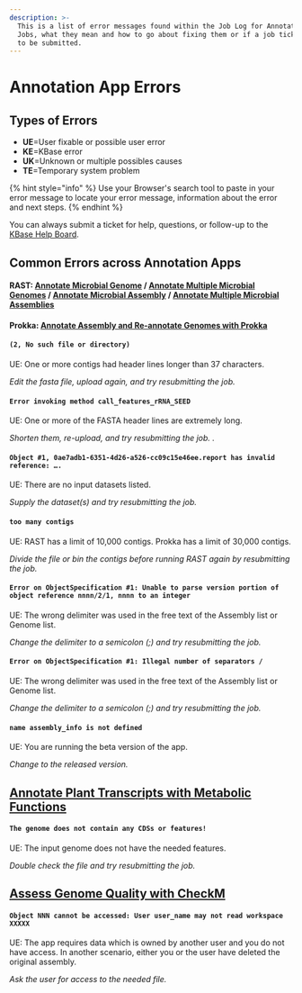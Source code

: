 ```yaml
---
description: >-
  This is a list of error messages found within the Job Log for Annotation App
  Jobs, what they mean and how to go about fixing them or if a job ticket needs
  to be submitted.
---
```


# Annotation App Errors

## **Types of Errors**

* **UE**=User fixable or possible user error
* **KE**=KBase error
* **UK**=Unknown or multiple possibles causes
* **TE**=Temporary system problem

{% hint style="info" %}
Use your Browser's search tool to paste in your error message to locate your error message, information about the error and next steps. 
{% endhint %}

You can always submit a ticket for help, questions, or follow-up to the [KBase Help Board](https://kbase-jira.atlassian.net/). 

## **Common Errors across Annotation Apps**

#### RAST: [Annotate Microbial Genome](https://narrative.kbase.us/#catalog/apps/RAST_SDK/reannotate_microbial_genome/) / [Annotate Multiple Microbial Genomes](https://narrative.kbase.us/#catalog/apps/RAST_SDK/reannotate_microbial_genomes/) / [Annotate Microbial Assembly](https://narrative.kbase.us/#catalog/apps/RAST_SDK/annotate_contigset/) **/** [Annotate Multiple Microbial Assemblies](https://narrative.kbase.us/#catalog/apps/RAST_SDK/annotate_contigsets/) 

#### Prokka:  [Annotate Assembly and Re-annotate Genomes with Prokka](https://narrative.kbase.us/#catalog/apps/ProkkaAnnotation/annotate_contigs/)

#### `(2, No such file or directory)` 

UE: One or more contigs had header lines longer than 37 characters. 

_Edit the fasta file, upload again, and try resubmitting the job._

#### `Error invoking method call_features_rRNA_SEED`  

UE: One or more of the FASTA header lines are extremely long. 

_Shorten them, re-upload, and try resubmitting the job._ _._ 

#### `Object #1, 0ae7adb1-6351-4d26-a526-cc09c15e46ee.report has invalid reference: ….`

UE: There are no input datasets listed. 

_Supply the dataset\(s\) and try resubmitting the job._

####  `too many contigs` 

UE: RAST has a limit of 10,000 contigs. Prokka has a limit of 30,000 contigs.

_Divide the file or bin the contigs before running RAST again by resubmitting the job._

#### `Error on ObjectSpecification #1: Unable to parse version portion of object reference nnnn/2/1, nnnn to an integer` 

UE: The wrong delimiter was used in the free text of the Assembly list or Genome list. 

_Change the delimiter to a semicolon \(;\) and try resubmitting the job._

#### `Error on ObjectSpecification #1: Illegal number of separators /`

UE: The wrong delimiter was used in the free text of the Assembly list or Genome list.

_Change the delimiter to a semicolon \(;\) and try resubmitting the job._ 

#### `name assembly_info is not defined` 

UE: You are running the beta version of the app. 

_Change to the released version._

## [Annotate Plant Transcripts with Metabolic Functions](https://narrative.kbase.us/#catalog/apps/kb_plant_rast/annotate_plant_transcripts/dbac462bc80e4d9db11efe0ff6e82c8fb28a3034)

#### `The genome does not contain any CDSs or features!` 

UE: The input genome does not have the needed features. 

_Double check the file and try resubmitting the job._

## [**Assess Genome Quality with CheckM**](https://narrative.kbase.us/#catalog/apps/kb_Msuite/run_checkM_lineage_wf/release)

#### `Object NNN cannot be accessed: User user_name may not read workspace XXXXX`  

UE: The app requires data which is owned by another user and you do not have access. In another scenario, either you or the user have deleted the original assembly. 

_Ask the user for access to the needed file._

